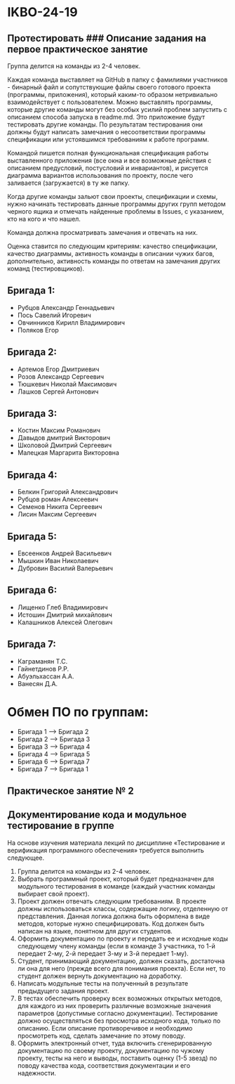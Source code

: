 # IKBO-24-19

## Протестировать ### Описание задания на первое практическое занятие
Группа делится на команды из 2-4 человек.

Каждая команда выставляет на GitHub в папку с фамилиями участников - бинарный файл и сопутствующие файлы своего готового проекта (программы, приложения), который каким-то образом нетривиально взаимодействует с пользователем. Можно выставлять программы, которые другие команды могут без особых усилий проблем запустить с описанием способа запуска в readme.md. Это приложение будут тестировать другие команды. По результатам тестирования они должны будут написать замечания о несоответствии программы спецификации или устоявшимся требованиям к работе программ.

Командой пишется полная функциональная спецификация работы выставленного приложения (все окна и все возможные действия с описанием предусловий, постусловий и инвариантов), и рисуется диаграмма вариантов использования по проекту, после чего заливается (загружается) в ту же папку.

Когда другие команды зальют свои проекты, спецификации и схемы, нужно начинать тестировать данные программы других групп методом черного ящика и отмечать найденные проблемы в Issues, с указанием, кто на кого и что нашел.

Команда должна просматривать замечания и отвечать на них.

Оценка ставится по следующим критериям: качество спецификации, качество диаграммы, активность команды в описании чужих багов, дополнительно, активность команды по ответам на замечания других команд (тестировщиков).

## Бригада 1:
  - Рубцов Александр Геннадьевич
  - Пось Савелий Игоревич
  - Овчинников Кирилл Владимирович
  - Поляков Егор

## Бригада 2:
  - Артемов Егор Дмитриевич
  - Розов Александр Сергеевич
  - Тюшкевич Николай Максимович
  - Лашков Сергей Антонович

## Бригада 3:
  - Костин Максим Романович
  - Давыдов дмитрий Викторович
  - Школовой Дмитрий Сергеевич
  - Малецкая Маргарита Викторовна

## Бригада 4:
  - Белкин Григорий Александрович
  - Рубцов роман Алексеевич
  - Семенов Никита Сергеевич
  - Лисин Максим Сергеевич

## Бригада 5:
  - Евсеенков Андрей Васильевич
  - Мышкин Иван Николаевич
  - Дубровин Василий Валерьевич

## Бригада 6:
  - Лищенко Глеб Владимирович
  - Истошин Дмитрий михайлович
  - Калашников Алексей Олегович

## Бригада 7:
  - Каграманян Т.С.
  - Гайнетдинов Р.Р.
  - Абуэльхассан А.А.
  - Ванесян Д.А.


# Обмен ПО по группам:
- Бригада 1 --> Бригада 2 
- Бригада 2 --> Бригада 3
- Бригада 3 --> Бригада 4
- Бригада 4 --> Бригада 5
- Бригада 6 --> Бригада 7
- Бригада 7 --> Бригада 1


## Практическое занятие № 2

## Документирование кода и модульное тестирование в группе

На основе изучения материала лекций по дисциплине «Тестирование и верификация программного обеспечения» требуется выполнить следующее.
1. Группа делится на команды из 2-4 человек.
2. Выбрать программный проект, который будет предназначен для модульного тестирования в команде (каждый участник команды выбирает свой проект).
3. Проект должен отвечать следующим требованиям. В проекте  должны использоваться классы, содержащие логику, отделенную от представления. Данная логика должна быть оформлена в виде методов, которые нужно специфицировать. Код должен быть написан на языке, понятном для других студентов.
4. Оформить документацию по проекту и передать ее и исходные коды следующему члену команды (если в команде 3 участника, то 1-й передает 2-му, 2-й передает 3-му и 3-й передает 1-му).
5. Студент, принимающий документацию, должен сказать, достаточна ли она для него (прежде всего для понимания проекта). Если нет, то студент должен вернуть документацию на доработку.
6. Написать модульные тесты на полученный в результате предыдущего задания проект.
7. В тестах обеспечить проверку всех возможных открытых методов, для каждого из них проверить различные возможные значения параметров (допустимые согласно документации). Тестирование должно осуществляться без просмотра исходного кода, только по описанию. Если описание противоречивое и необходимо просмотреть код, сделать замечание по этому поводу.
8. Оформить электронный отчет, туда включить сгенерированную документацию по своему проекту, документацию по чужому проекту, тесты на него и выводы, поставить оценку (1-5 звезд) по поводу качества кода, соответствия документации и его надежности.
